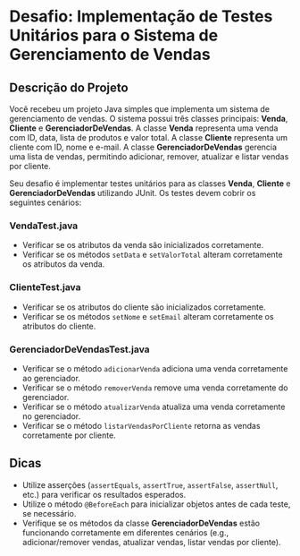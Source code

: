 # Desafio: Implementação de Testes Unitários para o Sistema de Gerenciamento de Vendas

## Descrição do Projeto
Você recebeu um projeto Java simples que implementa um sistema de gerenciamento de vendas. O sistema possui três classes principais: **Venda**, **Cliente** e **GerenciadorDeVendas**. A classe **Venda** representa uma venda com ID, data, lista de produtos e valor total. A classe **Cliente** representa um cliente com ID, nome e e-mail. A classe **GerenciadorDeVendas** gerencia uma lista de vendas, permitindo adicionar, remover, atualizar e listar vendas por cliente.

Seu desafio é implementar testes unitários para as classes **Venda**, **Cliente** e **GerenciadorDeVendas** utilizando JUnit. Os testes devem cobrir os seguintes cenários:

### VendaTest.java
- Verificar se os atributos da venda são inicializados corretamente.
- Verificar se os métodos `setData` e `setValorTotal` alteram corretamente os atributos da venda.

### ClienteTest.java
- Verificar se os atributos do cliente são inicializados corretamente.
- Verificar se os métodos `setNome` e `setEmail` alteram corretamente os atributos do cliente.

### GerenciadorDeVendasTest.java
- Verificar se o método `adicionarVenda` adiciona uma venda corretamente ao gerenciador.
- Verificar se o método `removerVenda` remove uma venda corretamente do gerenciador.
- Verificar se o método `atualizarVenda` atualiza uma venda corretamente no gerenciador.
- Verificar se o método `listarVendasPorCliente` retorna as vendas corretamente por cliente.

## Dicas
- Utilize asserções (`assertEquals`, `assertTrue`, `assertFalse`, `assertNull`, etc.) para verificar os resultados esperados.
- Utilize o método `@BeforeEach` para inicializar objetos antes de cada teste, se necessário.
- Verifique se os métodos da classe **GerenciadorDeVendas** estão funcionando corretamente em diferentes cenários (e.g., adicionar/remover vendas, atualizar vendas, listar vendas por cliente).
